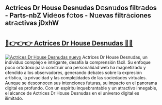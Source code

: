 ## Actrices Dr House Desnudas D𝚎sn𝚞dos filtr𝚊dos - Parts-nbZ Vid𝚎os f𝚘tos - N𝚞evas filtr𝚊ciones atr𝚊ctivas jDxhW

# <h2><a href="http://mb48tyy.tromn.icu/?c=Actrices+Dr+House+Desnudas">🔗👉👉👉 Actrices Dr House Desnudas 🔗🔗</a></h2>

[![Actrices Dr House Desnudas nuevo](https://i.imgur.com/pEAQMta.gif)](http://mb48tyy.tromn.icu/?c=Actrices+Dr+House+Desnudas)
Actrices Dr House Desnudas, un individuo complejo e intrigante, desafía la comprensión fácil. Su enfoque poco ortodoxo para construir una personalidad web ha magnetizado y ofendido a los observadores, generando debates sobre la expresión artística, la privacidad y las complejidades de las sociedades virtuales. Aunque se desconocen sus intenciones futuras, su impacto en el panorama digital es profundo. Con un espíritu inquebrantable y un atractivo innegable, el alcance de Actrices Dr House Desnudas en el universo digital es ilimitado.
